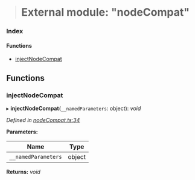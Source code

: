 > # External module: "nodeCompat"

### Index

#### Functions

* [injectNodeCompat](_nodecompat_.md#injectnodecompat)

## Functions

###  injectNodeCompat

▸ **injectNodeCompat**(`__namedParameters`: object): *void*

*Defined in [nodeCompat.ts:34](https://github.com/polkadot-js/api/blob/1393c8c/packages/api/src/nodeCompat.ts#L34)*

**Parameters:**

Name | Type |
------ | ------ |
`__namedParameters` | object |

**Returns:** *void*